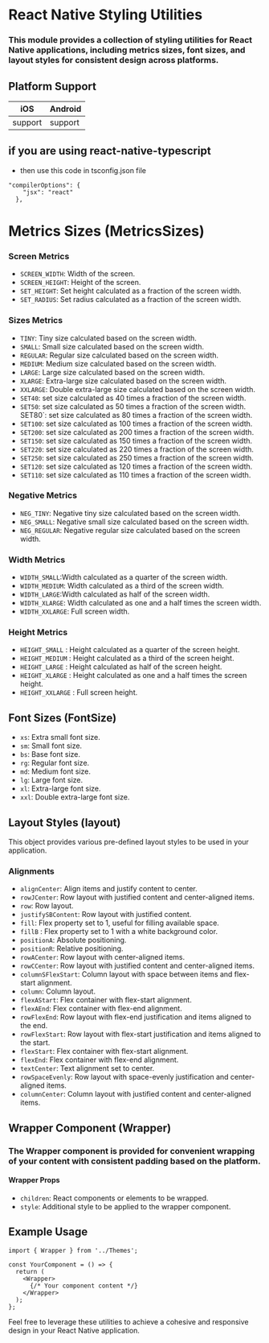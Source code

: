 # React Native Styling Utilities

### This module provides a collection of styling utilities for React Native applications, including metrics sizes, font sizes, and layout styles for consistent design across platforms.

## Platform Support

| iOS     | Android |
| ------- | ------- |
| support | support |

## if you are using react-native-typescript

- then use this code in tsconfig.json file

```
"compilerOptions": {
    "jsx": "react"
  },
```

# Metrics Sizes (MetricsSizes)

### Screen Metrics

- `SCREEN_WIDTH`: Width of the screen.
- `SCREEN_HEIGHT`: Height of the screen.
- `SET_HEIGHT`: Set height calculated as a fraction of the screen width.
- `SET_RADIUS`: Set radius calculated as a fraction of the screen width.

### Sizes Metrics

- `TINY`: Tiny size calculated based on the screen width.
- `SMALL`: Small size calculated based on the screen width.
- `REGULAR`: Regular size calculated based on the screen width.
- `MEDIUM`: Medium size calculated based on the screen width.
- `LARGE`: Large size calculated based on the screen width.
- `XLARGE`: Extra-large size calculated based on the screen width.
- `XXLARGE`: Double extra-large size calculated based on the screen width.
- `SET40`: set size calculated as 40 times a fraction of the screen width.
- `SET50`: set size calculated as 50 times a fraction of the screen width.
  SET80`: set size calculated as 80 times a fraction of the screen width.
- `SET100`: set size calculated as 100 times a fraction of the screen width.
- `SET200`: set size calculated as 200 times a fraction of the screen width.
- `SET150`: set size calculated as 150 times a fraction of the screen width.
- `SET220`: set size calculated as 220 times a fraction of the screen width.
- `SET250`: set size calculated as 250 times a fraction of the screen width.
- `SET120`: set size calculated as 120 times a fraction of the screen width.
- `SET110`: set size calculated as 110 times a fraction of the screen width.

### Negative Metrics

- `NEG_TINY`: Negative tiny size calculated based on the screen width.
- `NEG_SMALL`: Negative small size calculated based on the screen width.
- `NEG_REGULAR`: Negative regular size calculated based on the screen width.

### Width Metrics

- `WIDTH_SMALL`:Width calculated as a quarter of the screen width.
- `WIDTH_MEDIUM`: Width calculated as a third of the screen width.
- `WIDTH_LARGE`:Width calculated as half of the screen width.
- `WIDTH_XLARGE`: Width calculated as one and a half times the screen width.
- `WIDTH_XXLARGE`: Full screen width.

### Height Metrics

- `HEIGHT_SMALL` : Height calculated as a quarter of the screen height.
- `HEIGHT_MEDIUM` : Height calculated as a third of the screen height.
- `HEIGHT_LARGE` : Height calculated as half of the screen height.
- `HEIGHT_XLARGE` : Height calculated as one and a half times the screen height.
- `HEIGHT_XXLARGE` : Full screen height.

## Font Sizes (FontSize)

- `xs`: Extra small font size.
- `sm`: Small font size.
- `bs`: Base font size.
- `rg`: Regular font size.
- `md`: Medium font size.
- `lg`: Large font size.
- `xl`: Extra-large font size.
- `xxl`: Double extra-large font size.

## Layout Styles (layout)

This object provides various pre-defined layout styles to be used in your application.

### Alignments

- `alignCenter`: Align items and justify content to center.
- `rowJCenter`: Row layout with justified content and center-aligned items.
- `row`: Row layout.
- `justifySBContent`: Row layout with justified content.
- `fill`: Flex property set to 1, useful for filling available space.
- `fillB` : Flex property set to 1 with a white background color.
- `positionA`: Absolute positioning.
- `positionR`: Relative positioning.
- `rowACenter`: Row layout with center-aligned items.
- `rowCCenter`: Row layout with justified content and center-aligned items.
- `columnSFlexStart`: Column layout with space between items and flex-start alignment.
- `column`: Column layout.
- `flexAStart`: Flex container with flex-start alignment.
- `flexAEnd`: Flex container with flex-end alignment.
- `rowFlexEnd`: Row layout with flex-end justification and items aligned to the end.
- `rowFlexStart`: Row layout with flex-start justification and items aligned to the start.
- `flexStart`: Flex container with flex-start alignment.
- `flexEnd`: Flex container with flex-end alignment.
- `textCenter`: Text alignment set to center.
- `rowSpaceEvenly`: Row layout with space-evenly justification and center-aligned items.
- `columnCenter`: Column layout with justified content and center-aligned items.

## Wrapper Component (Wrapper)

### The Wrapper component is provided for convenient wrapping of your content with consistent padding based on the platform.

#### Wrapper Props

- `children`: React components or elements to be wrapped.
- `style`: Additional style to be applied to the wrapper component.

## Example Usage

```
import { Wrapper } from '../Themes';

const YourComponent = () => {
  return (
    <Wrapper>
      {/* Your component content */}
    </Wrapper>
  );
};

```

Feel free to leverage these utilities to achieve a cohesive and responsive design in your React Native application.
